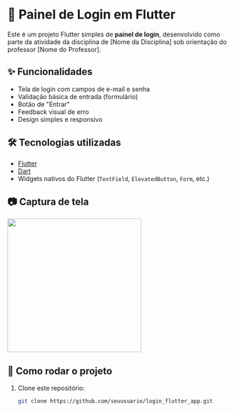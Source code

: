 # 📱 Painel de Login em Flutter

Este é um projeto Flutter simples de **painel de login**, desenvolvido como parte da atividade da disciplina de [Nome da Disciplina] sob orientação do professor [Nome do Professor].

## ✨ Funcionalidades

- Tela de login com campos de e-mail e senha
- Validação básica de entrada (formulário)
- Botão de "Entrar"
- Feedback visual de erro
- Design simples e responsivo

## 🛠 Tecnologias utilizadas

- [Flutter](https://flutter.dev/)
- [Dart](https://dart.dev/)
- Widgets nativos do Flutter (`TextField`, `ElevatedButton`, `Form`, etc.)

## 📷 Captura de tela

<img src="assets/login_screen.png" width="300">

## 🚀 Como rodar o projeto

1. Clone este repositório:
   ```bash
   git clone https://github.com/seuusuario/login_flutter_app.git

